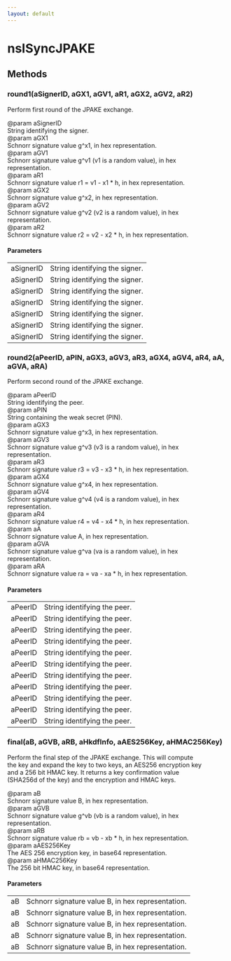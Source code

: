 ```yaml
---
layout: default
---
```


# nsISyncJPAKE #

## Methods ##

### round1(aSignerID, aGX1, aGV1, aR1, aGX2, aGV2, aR2) ###
  
Perform first round of the JPAKE exchange.  
  
@param aSignerID  
       String identifying the signer.  
@param aGX1  
       Schnorr signature value g^x1, in hex representation.  
@param aGV1  
       Schnorr signature value g^v1 (v1 is a random value), in hex  
       representation.  
@param aR1  
       Schnorr signature value r1 = v1 - x1 * h, in hex representation.  
@param aGX2  
       Schnorr signature value g^x2, in hex representation.  
@param aGV2  
       Schnorr signature value g^v2 (v2 is a random value), in hex  
       representation.  
@param aR2  
       Schnorr signature value r2 = v2 - x2 * h, in hex representation.  
  

#### Parameters ####

<table>

<tr>
<td>aSignerID</td>
<td>       String identifying the signer.  
</td>
</tr>

<tr>
<td>aSignerID</td>
<td>       String identifying the signer.  
</td>
</tr>

<tr>
<td>aSignerID</td>
<td>       String identifying the signer.  
</td>
</tr>

<tr>
<td>aSignerID</td>
<td>       String identifying the signer.  
</td>
</tr>

<tr>
<td>aSignerID</td>
<td>       String identifying the signer.  
</td>
</tr>

<tr>
<td>aSignerID</td>
<td>       String identifying the signer.  
</td>
</tr>

<tr>
<td>aSignerID</td>
<td>       String identifying the signer.  
</td>
</tr>

</table>

### round2(aPeerID, aPIN, aGX3, aGV3, aR3, aGX4, aGV4, aR4, aA, aGVA, aRA) ###
  
Perform second round of the JPAKE exchange.  
  
@param aPeerID  
       String identifying the peer.  
@param aPIN  
       String containing the weak secret (PIN).  
@param aGX3  
       Schnorr signature value g^x3, in hex representation.  
@param aGV3  
       Schnorr signature value g^v3 (v3 is a random value), in hex  
       representation.  
@param aR3  
       Schnorr signature value r3 = v3 - x3 * h, in hex representation.  
@param aGX4  
       Schnorr signature value g^x4, in hex representation.  
@param aGV4  
       Schnorr signature value g^v4 (v4 is a random value), in hex  
       representation.  
@param aR4  
       Schnorr signature value r4 = v4 - x4 * h, in hex representation.  
@param aA  
       Schnorr signature value A, in hex representation.  
@param aGVA  
       Schnorr signature value g^va (va is a random value), in hex  
       representation.  
@param aRA  
       Schnorr signature value ra = va - xa * h, in hex representation.  
  

#### Parameters ####

<table>

<tr>
<td>aPeerID</td>
<td>       String identifying the peer.  
</td>
</tr>

<tr>
<td>aPeerID</td>
<td>       String identifying the peer.  
</td>
</tr>

<tr>
<td>aPeerID</td>
<td>       String identifying the peer.  
</td>
</tr>

<tr>
<td>aPeerID</td>
<td>       String identifying the peer.  
</td>
</tr>

<tr>
<td>aPeerID</td>
<td>       String identifying the peer.  
</td>
</tr>

<tr>
<td>aPeerID</td>
<td>       String identifying the peer.  
</td>
</tr>

<tr>
<td>aPeerID</td>
<td>       String identifying the peer.  
</td>
</tr>

<tr>
<td>aPeerID</td>
<td>       String identifying the peer.  
</td>
</tr>

<tr>
<td>aPeerID</td>
<td>       String identifying the peer.  
</td>
</tr>

<tr>
<td>aPeerID</td>
<td>       String identifying the peer.  
</td>
</tr>

<tr>
<td>aPeerID</td>
<td>       String identifying the peer.  
</td>
</tr>

</table>

### final(aB, aGVB, aRB, aHkdfInfo, aAES256Key, aHMAC256Key) ###
  
Perform the final step of the JPAKE exchange. This will compute  
the key and expand the key to two keys, an AES256 encryption key  
and a 256 bit HMAC key. It returns a key confirmation value  
(SHA256d of the key) and the encryption and HMAC keys.  
  
@param aB  
       Schnorr signature value B, in hex representation.  
@param aGVB  
       Schnorr signature value g^vb (vb is a random value), in hex  
       representation.  
@param aRB  
       Schnorr signature value rb = vb - xb * h, in hex representation.  
@param aAES256Key  
       The AES 256 encryption key, in base64 representation.  
@param aHMAC256Key  
       The 256 bit HMAC key, in base64 representation.  
  

#### Parameters ####

<table>

<tr>
<td>aB</td>
<td>       Schnorr signature value B, in hex representation.  
</td>
</tr>

<tr>
<td>aB</td>
<td>       Schnorr signature value B, in hex representation.  
</td>
</tr>

<tr>
<td>aB</td>
<td>       Schnorr signature value B, in hex representation.  
</td>
</tr>

<tr>
<td>aB</td>
<td>       Schnorr signature value B, in hex representation.  
</td>
</tr>

<tr>
<td>aB</td>
<td>       Schnorr signature value B, in hex representation.  
</td>
</tr>

</table>
